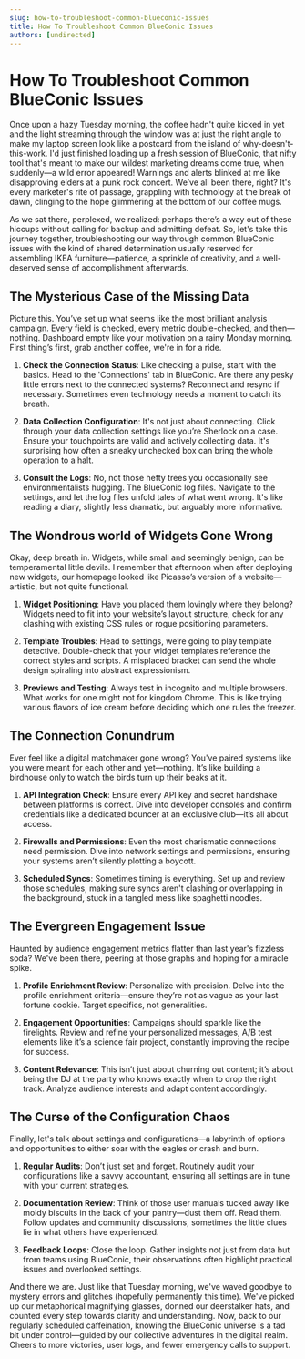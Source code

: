 ```yaml
---
slug: how-to-troubleshoot-common-blueconic-issues
title: How To Troubleshoot Common BlueConic Issues
authors: [undirected]
---
```



# How To Troubleshoot Common BlueConic Issues

Once upon a hazy Tuesday morning, the coffee hadn't quite kicked in yet and the light streaming through the window was at just the right angle to make my laptop screen look like a postcard from the island of why-doesn't-this-work. I'd just finished loading up a fresh session of BlueConic, that nifty tool that's meant to make our wildest marketing dreams come true, when suddenly—a wild error appeared! Warnings and alerts blinked at me like disapproving elders at a punk rock concert. We’ve all been there, right? It's every marketer's rite of passage, grappling with technology at the break of dawn, clinging to the hope glimmering at the bottom of our coffee mugs.

As we sat there, perplexed, we realized: perhaps there’s a way out of these hiccups without calling for backup and admitting defeat. So, let's take this journey together, troubleshooting our way through common BlueConic issues with the kind of shared determination usually reserved for assembling IKEA furniture—patience, a sprinkle of creativity, and a well-deserved sense of accomplishment afterwards.

## The Mysterious Case of the Missing Data

Picture this. You’ve set up what seems like the most brilliant analysis campaign. Every field is checked, every metric double-checked, and then—nothing. Dashboard empty like your motivation on a rainy Monday morning. First thing’s first, grab another coffee, we're in for a ride. 

1. **Check the Connection Status**: Like checking a pulse, start with the basics. Head to the 'Connections' tab in BlueConic. Are there any pesky little errors next to the connected systems? Reconnect and resync if necessary. Sometimes even technology needs a moment to catch its breath.

2. **Data Collection Configuration**: It's not just about connecting. Click through your data collection settings like you’re Sherlock on a case. Ensure your touchpoints are valid and actively collecting data. It's surprising how often a sneaky unchecked box can bring the whole operation to a halt.

3. **Consult the Logs**: No, not those hefty trees you occasionally see environmentalists hugging. The BlueConic log files. Navigate to the settings, and let the log files unfold tales of what went wrong. It's like reading a diary, slightly less dramatic, but arguably more informative.

## The Wondrous world of Widgets Gone Wrong

Okay, deep breath in. Widgets, while small and seemingly benign, can be temperamental little devils. I remember that afternoon when after deploying new widgets, our homepage looked like Picasso’s version of a website—artistic, but not quite functional.

1. **Widget Positioning**: Have you placed them lovingly where they belong? Widgets need to fit into your website’s layout structure, check for any clashing with existing CSS rules or rogue positioning parameters.

2. **Template Troubles**: Head to settings, we’re going to play template detective. Double-check that your widget templates reference the correct styles and scripts. A misplaced bracket can send the whole design spiraling into abstract expressionism.

3. **Previews and Testing**: Always test in incognito and multiple browsers. What works for one might not for kingdom Chrome. This is like trying various flavors of ice cream before deciding which one rules the freezer.

## The Connection Conundrum

Ever feel like a digital matchmaker gone wrong? You've paired systems like you were meant for each other and yet—nothing. It’s like building a birdhouse only to watch the birds turn up their beaks at it.

1. **API Integration Check**: Ensure every API key and secret handshake between platforms is correct. Dive into developer consoles and confirm credentials like a dedicated bouncer at an exclusive club—it’s all about access.

2. **Firewalls and Permissions**: Even the most charismatic connections need permission. Dive into network settings and permissions, ensuring your systems aren’t silently plotting a boycott.

3. **Scheduled Syncs**: Sometimes timing is everything. Set up and review those schedules, making sure syncs aren't clashing or overlapping in the background, stuck in a tangled mess like spaghetti noodles.

## The Evergreen Engagement Issue

Haunted by audience engagement metrics flatter than last year's fizzless soda? We've been there, peering at those graphs and hoping for a miracle spike.

1. **Profile Enrichment Review**: Personalize with precision. Delve into the profile enrichment criteria—ensure they’re not as vague as your last fortune cookie. Target specifics, not generalities.

2. **Engagement Opportunities**: Campaigns should sparkle like the firelights. Review and refine your personalized messages, A/B test elements like it’s a science fair project, constantly improving the recipe for success.

3. **Content Relevance**: This isn’t just about churning out content; it’s about being the DJ at the party who knows exactly when to drop the right track. Analyze audience interests and adapt content accordingly.

## The Curse of the Configuration Chaos

Finally, let's talk about settings and configurations—a labyrinth of options and opportunities to either soar with the eagles or crash and burn. 

1. **Regular Audits**: Don’t just set and forget. Routinely audit your configurations like a savvy accountant, ensuring all settings are in tune with your current strategies.

2. **Documentation Review**: Think of those user manuals tucked away like moldy biscuits in the back of your pantry—dust them off. Read them. Follow updates and community discussions, sometimes the little clues lie in what others have experienced.

3. **Feedback Loops**: Close the loop. Gather insights not just from data but from teams using BlueConic, their observations often highlight practical issues and overlooked settings.

And there we are. Just like that Tuesday morning, we've waved goodbye to mystery errors and glitches (hopefully permanently this time). We've picked up our metaphorical magnifying glasses, donned our deerstalker hats, and counted every step towards clarity and understanding. Now, back to our regularly scheduled caffeination, knowing the BlueConic universe is a tad bit under control—guided by our collective adventures in the digital realm. Cheers to more victories, user logs, and fewer emergency calls to support.